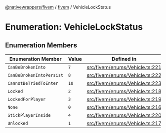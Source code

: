 [@nativewrappers/fivem](../../README.md) / [fivem](../README.md) / VehicleLockStatus

# Enumeration: VehicleLockStatus

## Enumeration Members

| Enumeration Member | Value | Defined in |
| ------ | ------ | ------ |
| `CanBeBrokenInto` | `7` | [src/fivem/enums/Vehicle.ts:221](https://github.com/nativewrappers/fivem/blob/2d4fa96d0a81695a673fe4c595d3abfefbf554a5/src/fivem/enums/Vehicle.ts#L221) |
| `CanBeBrokenIntoPersist` | `8` | [src/fivem/enums/Vehicle.ts:222](https://github.com/nativewrappers/fivem/blob/2d4fa96d0a81695a673fe4c595d3abfefbf554a5/src/fivem/enums/Vehicle.ts#L222) |
| `CannotBeTriedToEnter` | `10` | [src/fivem/enums/Vehicle.ts:223](https://github.com/nativewrappers/fivem/blob/2d4fa96d0a81695a673fe4c595d3abfefbf554a5/src/fivem/enums/Vehicle.ts#L223) |
| `Locked` | `2` | [src/fivem/enums/Vehicle.ts:218](https://github.com/nativewrappers/fivem/blob/2d4fa96d0a81695a673fe4c595d3abfefbf554a5/src/fivem/enums/Vehicle.ts#L218) |
| `LockedForPlayer` | `3` | [src/fivem/enums/Vehicle.ts:219](https://github.com/nativewrappers/fivem/blob/2d4fa96d0a81695a673fe4c595d3abfefbf554a5/src/fivem/enums/Vehicle.ts#L219) |
| `None` | `0` | [src/fivem/enums/Vehicle.ts:216](https://github.com/nativewrappers/fivem/blob/2d4fa96d0a81695a673fe4c595d3abfefbf554a5/src/fivem/enums/Vehicle.ts#L216) |
| `StickPlayerInside` | `4` | [src/fivem/enums/Vehicle.ts:220](https://github.com/nativewrappers/fivem/blob/2d4fa96d0a81695a673fe4c595d3abfefbf554a5/src/fivem/enums/Vehicle.ts#L220) |
| `Unlocked` | `1` | [src/fivem/enums/Vehicle.ts:217](https://github.com/nativewrappers/fivem/blob/2d4fa96d0a81695a673fe4c595d3abfefbf554a5/src/fivem/enums/Vehicle.ts#L217) |
